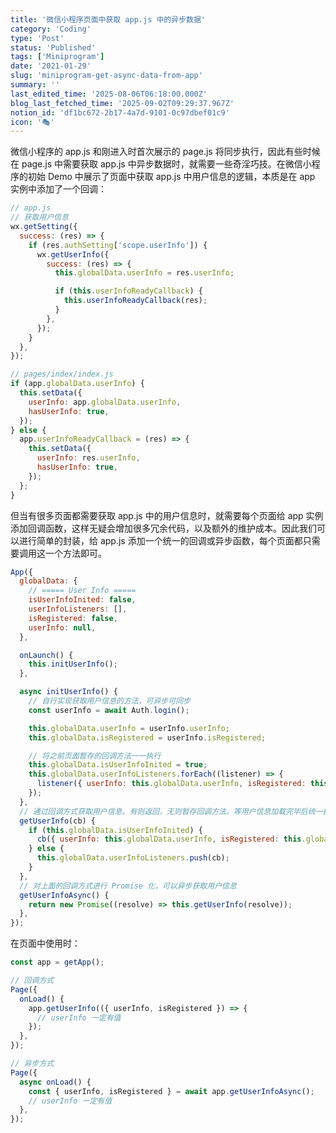 ```yaml
---
title: '微信小程序页面中获取 app.js 中的异步数据'
category: 'Coding'
type: 'Post'
status: 'Published'
tags: ['Miniprogram']
date: '2021-01-29'
slug: 'miniprogram-get-async-data-from-app'
summary: ''
last_edited_time: '2025-08-06T06:18:00.000Z'
blog_last_fetched_time: '2025-09-02T09:29:37.967Z'
notion_id: 'df1bc672-2b17-4a7d-9101-0c97dbef01c9'
icon: '🎭'
---
```


微信小程序的 app.js 和刚进入时首次展示的 page.js 将同步执行，因此有些时候在 page.js 中需要获取 app.js 中异步数据时，就需要一些奇淫巧技。在微信小程序的初始 Demo 中展示了页面中获取 app.js 中用户信息的逻辑，本质是在 app 实例中添加了一个回调：

```javascript
// app.js
// 获取用户信息
wx.getSetting({
  success: (res) => {
    if (res.authSetting['scope.userInfo']) {
      wx.getUserInfo({
        success: (res) => {
          this.globalData.userInfo = res.userInfo;

          if (this.userInfoReadyCallback) {
            this.userInfoReadyCallback(res);
          }
        },
      });
    }
  },
});

// pages/index/index.js
if (app.globalData.userInfo) {
  this.setData({
    userInfo: app.globalData.userInfo,
    hasUserInfo: true,
  });
} else {
  app.userInfoReadyCallback = (res) => {
    this.setData({
      userInfo: res.userInfo,
      hasUserInfo: true,
    });
  };
}
```

但当有很多页面都需要获取 app.js 中的用户信息时，就需要每个页面给 app 实例添加回调函数，这样无疑会增加很多冗余代码，以及额外的维护成本。因此我们可以进行简单的封装，给 app.js 添加一个统一的回调或异步函数，每个页面都只需要调用这一个方法即可。

```javascript
App({
  globalData: {
    // ===== User Info =====
    isUserInfoInited: false,
    userInfoListeners: [],
    isRegistered: false,
    userInfo: null,
  },

  onLaunch() {
    this.initUserInfo();
  },

  async initUserInfo() {
    // 自行实现获取用户信息的方法，可异步可同步
    const userInfo = await Auth.login();

    this.globalData.userInfo = userInfo.userInfo;
    this.globalData.isRegistered = userInfo.isRegistered;

    // 将之前页面暂存的回调方法一一执行
    this.globalData.isUserInfoInited = true;
    this.globalData.userInfoListeners.forEach((listener) => {
      listener({ userInfo: this.globalData.userInfo, isRegistered: this.globalData.isRegistered });
    });
  },
  // 通过回调方式获取用户信息。有则返回，无则暂存回调方法，等用户信息加载完毕后统一执行
  getUserInfo(cb) {
    if (this.globalData.isUserInfoInited) {
      cb({ userInfo: this.globalData.userInfo, isRegistered: this.globalData.isRegistered });
    } else {
      this.globalData.userInfoListeners.push(cb);
    }
  },
  // 对上面的回调方式进行 Promise 化，可以异步获取用户信息
  getUserInfoAsync() {
    return new Promise((resolve) => this.getUserInfo(resolve));
  },
});
```

在页面中使用时：

```javascript
const app = getApp();

// 回调方式
Page({
  onLoad() {
    app.getUserInfo(({ userInfo, isRegistered }) => {
      // userInfo 一定有值
    });
  },
});

// 异步方式
Page({
  async onLoad() {
    const { userInfo, isRegistered } = await app.getUserInfoAsync();
    // userInfo 一定有值
  },
});
```
